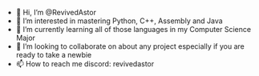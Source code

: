 - 👋 Hi, I’m @RevivedAstor
- 👀 I’m interested in mastering Python, C++, Assembly and Java
- 🌱 I’m currently learning all of those languages in my Computer Science Major
- 💞️ I’m looking to collaborate on about any project especially if you are ready to take a newbie 
- 📫 How to reach me discord: revivedastor
